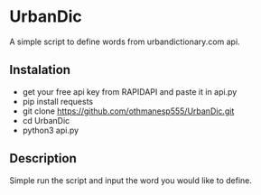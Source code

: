 # UrbanDic
A simple script to define words from urbandictionary.com api.

## Instalation
* get your free api key from RAPIDAPI and paste it in api.py
* pip install requests
* git clone https://github.com/othmanesp555/UrbanDic.git
* cd UrbanDic
* python3 api.py

## Description
 Simple run the script and input the word you would like to define.
